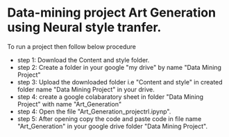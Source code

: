 # Data-mining project Art Generation using Neural style tranfer.

To run a project then follow below procedure
* step 1: Download the Content and style folder.
* step 2: Create a folder in your google "my drive" by name "Data Mining Project"
* step 3: Upload the downloaded folder i.e "Content and style" in created folder name "Data Mining Project" in your drive.
* step 4: create a google colabaratory sheet in folder "Data Mining Project" with name "Art_Generation"
* step 4: Open the file "Art_Generation_projectrl.ipynp".
* step 5: After opening copy the code and paste code in file name "Art_Generation" in your google drive folder "Data Mining Project".
